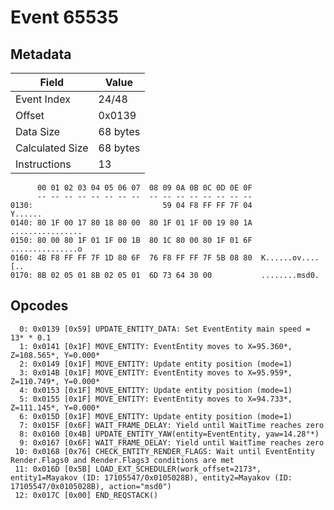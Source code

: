 # Event 65535

## Metadata

| Field           | Value    |
|-----------------|----------|
| Event Index     | 24/48    |
| Offset          | 0x0139   |
| Data Size       | 68 bytes |
| Calculated Size | 68 bytes |
| Instructions    | 13       |

```
      00 01 02 03 04 05 06 07  08 09 0A 0B 0C 0D 0E 0F
      -- -- -- -- -- -- -- --  -- -- -- -- -- -- -- --
0130:                             59 04 F8 FF FF 7F 04           Y......
0140: 80 1F 00 17 80 18 80 00  80 1F 01 1F 00 19 80 1A  ................
0150: 80 00 80 1F 01 1F 00 1B  80 1C 80 00 80 1F 01 6F  ...............o
0160: 4B F8 FF FF 7F 1D 80 6F  76 F8 FF FF 7F 5B 08 80  K......ov....[..
0170: 8B 02 05 01 8B 02 05 01  6D 73 64 30 00           ........msd0.   
```

## Opcodes

```
  0: 0x0139 [0x59] UPDATE_ENTITY_DATA: Set EventEntity main speed = 13* * 0.1
  1: 0x0141 [0x1F] MOVE_ENTITY: EventEntity moves to X=95.360*, Z=108.565*, Y=0.000*
  2: 0x0149 [0x1F] MOVE_ENTITY: Update entity position (mode=1)
  3: 0x014B [0x1F] MOVE_ENTITY: EventEntity moves to X=95.959*, Z=110.749*, Y=0.000*
  4: 0x0153 [0x1F] MOVE_ENTITY: Update entity position (mode=1)
  5: 0x0155 [0x1F] MOVE_ENTITY: EventEntity moves to X=94.733*, Z=111.145*, Y=0.000*
  6: 0x015D [0x1F] MOVE_ENTITY: Update entity position (mode=1)
  7: 0x015F [0x6F] WAIT_FRAME_DELAY: Yield until WaitTime reaches zero
  8: 0x0160 [0x4B] UPDATE_ENTITY_YAW(entity=EventEntity, yaw=14.28°*)
  9: 0x0167 [0x6F] WAIT_FRAME_DELAY: Yield until WaitTime reaches zero
 10: 0x0168 [0x76] CHECK_ENTITY_RENDER_FLAGS: Wait until EventEntity Render.Flags0 and Render.Flags3 conditions are met
 11: 0x016D [0x5B] LOAD_EXT_SCHEDULER(work_offset=2173*, entity1=Mayakov (ID: 17105547/0x0105028B), entity2=Mayakov (ID: 17105547/0x0105028B), action="msd0")
 12: 0x017C [0x00] END_REQSTACK()
```
